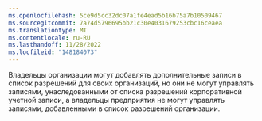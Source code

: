 ```yaml
---
ms.openlocfilehash: 5ce9d5cc32dc07a1fe4ead5b16b75a7b10509467
ms.sourcegitcommit: 7a74d5796695bb21c30e4031679253cbc16ceaea
ms.translationtype: MT
ms.contentlocale: ru-RU
ms.lasthandoff: 11/28/2022
ms.locfileid: "148184073"
---
```

Владельцы организации могут добавлять дополнительные записи в список разрешений для своих организаций, но они не могут управлять записями, унаследованными от списка разрешений корпоративной учетной записи, а владельцы предприятия не могут управлять записями, добавленными в список разрешений организации. 